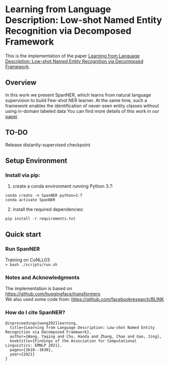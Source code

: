 # Learning from Language Description: Low-shot Named Entity Recognition via Decomposed Framework

This is the implementation of the paper [Learning from Language Description: Low-shot Named Entity Recognition via Decomposed Framework](https://arxiv.org/pdf/2109.05357.pdf). 


## Overview

In this work we present SpanNER, which learns from natural language supervision to build Few-shot NER learner. At the same time, such a framework enables the
identification of never-seen entity classes without using in-domain labeled data 
You can find more details of this work in our [paper](https://arxiv.org/pdf/2109.05357.pdf).


## TO-DO

Release distantly-supervised checkpoint

## Setup Environment
### Install via pip:

1. create a conda environment running Python 3.7: 
```
conda create -n SpanNER python=3.7
conda activate SpanNER
```

2.  install the required dependencies:
```
pip install -r requirements.txt
```


## Quick start
### Run SpanNER

Training on CoNLL03 </br>
   ```> bash ./scripts/run.sh ```




### Notes and Acknowledgments
The implementation is based on https://github.com/huggingface/transformers <br>
We also used some code from: https://github.com/facebookresearch/BLINK


### How do I cite SpanNER?

```
@inproceedings{wang2021learning,
  title={Learning from Language Description: Low-shot Named Entity Recognition via Decomposed Framework},
  author={Wang, Yaqing and Chu, Haoda and Zhang, Chao and Gao, Jing},
  booktitle={Findings of the Association for Computational Linguistics: EMNLP 2021},
  pages={1618--1630},
  year={2021}
}
```

